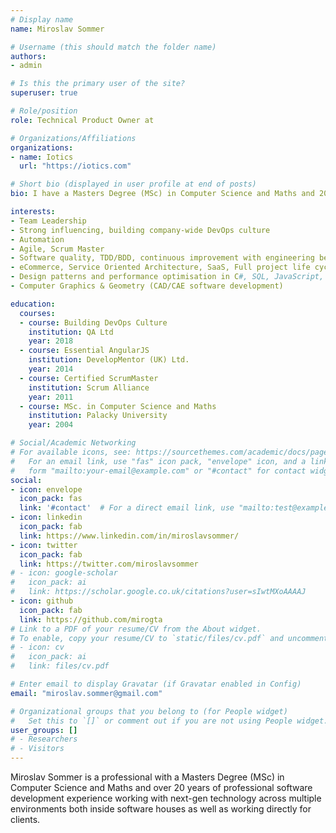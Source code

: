 ```yaml
---
# Display name
name: Miroslav Sommer

# Username (this should match the folder name)
authors:
- admin

# Is this the primary user of the site?
superuser: true

# Role/position
role: Technical Product Owner at

# Organizations/Affiliations
organizations:
- name: Iotics
  url: "https://iotics.com"

# Short bio (displayed in user profile at end of posts)
bio: I have a Masters Degree (MSc) in Computer Science and Maths and 20 years of professional software development experience working with next-gen technology across multiple environments both inside software houses as well as working directly for clients.

interests:
- Team Leadership
- Strong influencing, building company-wide DevOps culture
- Automation
- Agile, Scrum Master
- Software quality, TDD/BDD, continuous improvement with engineering best practices and methods
- eCommerce, Service Oriented Architecture, SaaS, Full project life cycle
- Design patterns and performance optimisation in C#, SQL, JavaScript, Go
- Computer Graphics & Geometry (CAD/CAE software development)

education:
  courses:
  - course: Building DevOps Culture
    institution: QA Ltd
    year: 2018
  - course: Essential AngularJS
    institution: DevelopMentor (UK) Ltd.
    year: 2014
  - course: Certified ScrumMaster
    institution: Scrum Alliance
    year: 2011
  - course: MSc. in Computer Science and Maths
    institution: Palacky University
    year: 2004

# Social/Academic Networking
# For available icons, see: https://sourcethemes.com/academic/docs/page-builder/#icons
#   For an email link, use "fas" icon pack, "envelope" icon, and a link in the
#   form "mailto:your-email@example.com" or "#contact" for contact widget.
social:
- icon: envelope
  icon_pack: fas
  link: '#contact'  # For a direct email link, use "mailto:test@example.org".
- icon: linkedin
  icon_pack: fab
  link: https://www.linkedin.com/in/miroslavsommer/
- icon: twitter
  icon_pack: fab
  link: https://twitter.com/miroslavsommer
# - icon: google-scholar
#   icon_pack: ai
#   link: https://scholar.google.co.uk/citations?user=sIwtMXoAAAAJ
- icon: github
  icon_pack: fab
  link: https://github.com/mirogta
# Link to a PDF of your resume/CV from the About widget.
# To enable, copy your resume/CV to `static/files/cv.pdf` and uncomment the lines below.
# - icon: cv
#   icon_pack: ai
#   link: files/cv.pdf

# Enter email to display Gravatar (if Gravatar enabled in Config)
email: "miroslav.sommer@gmail.com"

# Organizational groups that you belong to (for People widget)
#   Set this to `[]` or comment out if you are not using People widget.
user_groups: []
# - Researchers
# - Visitors
---
```


Miroslav Sommer is a professional with a Masters Degree (MSc) in Computer Science and Maths and over 20 years of professional software development experience working with next-gen technology across multiple environments both inside software houses as well as working directly for clients.

